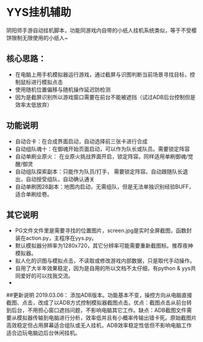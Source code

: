# YYS挂机辅助
阴阳师手游自动挂机脚本，功能同游戏内自带的小纸人挂机系统类似，等于不受樱饼限制无限使用的小纸人~

## 核心思路：
* 在电脑上用手机模拟器运行游戏，通过截屏与识图判断当前场景寻找目标，控制鼠标进行模拟点击
* 使用随机位置偏移与随机操作延迟防检测
* 因为是截屏识别所以游戏窗口需要在前台不能被遮挡（试过ADB后台控制但是效率太低放弃）

## 功能说明
* 自动合卡：在合成界面启动，自动选择前三张卡进行合成
* 自动组队魂十：在御魂开始页面启动，可以作为队长或队员。需要锁定阵容
* 自动单刷业原火： 在业原火挑战界面开启，锁定阵容。同样适用单刷御魂/觉醒/御灵
* 自动组队探索副本：只能作为队员/打手， 需要锁定阵容。自动跟随队长退出，自动授受组队，自动确认通关
* 自动单刷困28副本：地图内启动，无需组队，但是无法单独识别经验BUFF，适合单刷绘卷。

## 其它说明
* PG文件文件里是需要寻找的位置图片，screen.jpg是实时全屏截图，函数封装在action.py，主程序在yys.py。
* 默认模拟器分辨率为1280x720，其它分辨率可能需要重新截图标。推荐夜神模拟器。
* 拟人化的识图与模拟点击，不读取或修改游戏内部数据，只是取代手动操作。
* 自用了大半年效果稳定，因为是自用的所以文档不太仔细，有python & yys共同爱好的可以找我交流。
*
##更新说明
2019.03.06：
添加ADB版本。功能基本不变，操控方向从电脑直接截图、点击，改成了以ADB方式控制模拟器截图点击。优点：截图点击从前台转到后台，不用担心窗口遮挡问题，不影响电脑其它工作。缺点：ADB截图文件需要从模拟器传输到电脑进行分析，效率低并且有小概率传输出错卡死。原始截图片高效稳定但占用屏幕适合组队或无人挂机，ADB效率稳定性低但不影响电脑工作适合边玩电脑边后台休闲挂机。